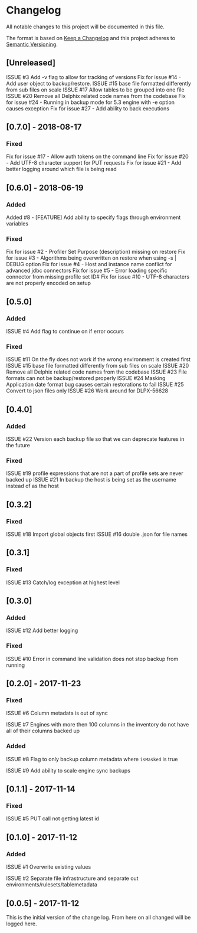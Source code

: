# Changelog
All notable changes to this project will be documented in this file.

The format is based on [Keep a Changelog](http://keepachangelog.com/en/1.0.0/)
and this project adheres to [Semantic Versioning](http://semver.org/spec/v2.0.0.html).

## [Unreleased]

ISSUE #3 Add -v flag to allow for tracking of versions
Fix for issue #14 - Add user object to backup/restore.
ISSUE #15 base file formatted differently from sub files on scale
ISSUE #17 Allow tables to be grouped into one file
ISSUE #20 Remove all Delphix related code names from the codebase
Fix for issue #24 - Running in backup mode for 5.3 engine with -e option causes exception
Fix for issue #27 - Add ability to back executions

## [0.7.0] - 2018-08-17

### Fixed
Fix for issue #17 - Allow auth tokens on the command line
Fix for issue #20 - Add UTF-8 character support for PUT requests
Fix for issue #21 - Add better logging around which file is being read

## [0.6.0] - 2018-06-19

### Added
Added #8 - [FEATURE] Add ability to specify flags through environment variables

### Fixed
Fix for issue #2 - Profiler Set Purpose (description) missing on restore
Fix for issue #3 - Algorithms being overwritten on restore when using -s | DEBUG option
Fix for issue #4 - Host and instance name conflict for advanced jdbc connectors
Fix for issue #5 - Error loading specific connector from missing profile set ID#
Fix for issue #10 - UTF-8 characters are not properly encoded on setup

## [0.5.0]

### Added
ISSUE #4 Add flag to continue on if error occurs

### Fixed
ISSUE #11 On the fly does not work if the wrong environment is created first
ISSUE #15 base file formatted differently from sub files on scale
ISSUE #20 Remove all Delphix related code names from the codebase
ISSUE #23 File formats can not be backup/restored properly
ISSUE #24 Masking Application date format bug causes certain restorations to fail
ISSUE #25 Convert to json files only
ISSUE #26 Work around for DLPX-56628

## [0.4.0]

### Added
ISSUE #22 Version each backup file so that we can deprecate features in the future

### Fixed
ISSUE #19 profile expressions that are not a part of profile sets are never backed up
ISSUE #21 In backup the host is being set as the username instead of as the host

## [0.3.2]

### Fixed
ISSUE #18 Import global objects first
ISSUE #16 double .json for file names

## [0.3.1]

### Fixed
ISSUE #13 Catch/log exception at highest level

## [0.3.0]

### Added
ISSUE #12 Add better logging

### Fixed
ISSUE #10 Error in command line validation does not stop backup from running

## [0.2.0] - 2017-11-23

### Fixed
ISSUE #6 Column metadata is out of sync

ISSUE #7 Engines with more then 100 columns in the inventory do not have all of their columns backed up

### Added
ISSUE #8 Flag to only backup column metadata where `isMasked` is true

ISSUE #9 Add ability to scale engine sync backups

## [0.1.1] - 2017-11-14

### Fixed
ISSUE #5 PUT call not getting latest id

## [0.1.0] - 2017-11-12

### Added
ISSUE #1 Overwrite existing values

ISSUE #2 Separate file infrastructure and separate out environments/rulesets/tablemetadata

## [0.0.5] - 2017-11-12

This is the initial version of the change log. From here on all changed will be
logged here.

